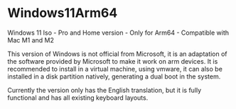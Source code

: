 # Windows11Arm64
Windows 11 Iso - Pro and Home version - Only for Arm64 - Compatible with Mac M1 and M2

This version of Windows is not official from Microsoft, it is an adaptation of the software provided by Microsoft to make it work on arm devices.
It is recommended to install in a virtual machine, using vmware, it can also be installed in a disk partition natively, generating a dual boot in the system.

Currently the version only has the English translation, but it is fully functional and has all existing keyboard layouts.
